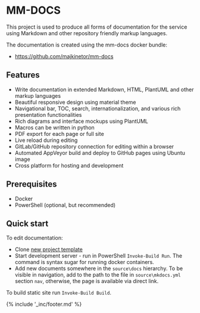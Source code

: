 ﻿# MM-DOCS

This project is used to produce all forms of documentation for the service using Markdown and other repository friendly markup languages.

The documentation is created using the mm-docs docker bundle:

- https://github.com/majkinetor/mm-docs

## Features

- Write documentation in extended Markdown, HTML, PlantUML and other markup languages
- Beautiful responsive design using material theme
- Navigational bar, TOC, search, internationalization, and various rich presentation functionalities
- Rich diagrams and interface mockups using PlantUML
- Macros can be written in python
- PDF export for each page or full site
- Live reload during editing
- GitLab/GitHub repository connection for editing within a browser
- Automated AppVeyor build and deploy to GitHub pages using Ubuntu image
- Cross platform for hosting and development

## Prerequisites

- Docker
- PowerShell (optional, but recommended)

## Quick start

To edit documentation:

- Clone [new project template](https://github.com/majkinetor/mm-docs-template)
- Start development server - run in PowerShell `Invoke-Build Run`. The command is syntax sugar for running docker containers.
- Add new documents somewhere in the `source\docs` hierarchy. To be visible in navigation, add to the path to the file in `source\mkdocs.yml` section `nav`, otherwise, the page is available via direct link.

To build static site run `Invoke-Build Build`.

{% include '_inc/footer.md' %}
